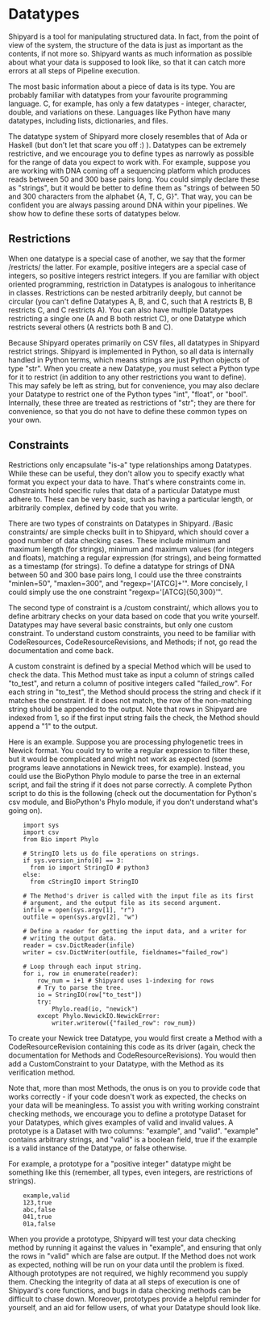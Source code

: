 Datatypes
=========

Shipyard is a tool for manipulating structured data. In fact, from the
point of view of the system, the structure of the data is just as
important as the contents, if not more so. Shipyard wants as much
information as possible about what your data is supposed to look like,
so that it can catch more errors at all steps of Pipeline execution. 

The most basic information about a piece of data is its type. You are
probably familiar with datatypes from your favourite programming
language. C, for example, has only a few datatypes - integer, character,
double, and variations on these. Languages like Python have many
datatypes, including lists, dictionaries, and files.

The datatype system of Shipyard more closely resembles that of Ada or
Haskell (but don't let that scare you off :) ). Datatypes can be
extremely restrictive, and we encourage you to define types as narrowly
as possible for the range of data you expect to work with. For example,
suppose you are working with DNA coming off a sequencing platform which
produces reads between 50 and 300 base pairs long. You could simply
declare these as "strings", but it would be better to define them as
"strings of between 50 and 300 characters from the alphabet {A, T, C,
G}". That way, you can be confident you are always passing around DNA
within your pipelines. We show how to define these sorts of datatypes
below.

Restrictions
------------

When one datatype is a special case of another, we say that the former
/restricts/ the latter. For example, positive integers are a special
case of integers, so positive integers restrict integers. If you are
familiar with object oriented programming, restriction in Datatypes is
analogous to inheritance in classes. Restrictions can be nested
arbitrarily deeply, but cannot be circular (you can't define Datatypes
A, B, and C, such that A restricts B, B restricts C, and C restricts A).
You can also have multiple Datatypes restricting a single one (A and B
both restrict C), or one Datatype which restricts several others (A
restricts both B and C). 

Because Shipyard operates primarily on CSV files, all datatypes in
Shipyard restrict strings. Shipyard is implemented in Python, so all
data is internally handled in Python terms, which means strings are just
Python objects of type "str". When you create a new Datatype, you must
select a Python type for it to restrict (in addition to any other
restrictions you want to define). This may safely be left as string, but
for convenience, you may also declare your Datatype to restrict one of
the Python types "int", "float", or "bool". Internally, these three are
treated as restrictions of "str"; they are there for convenience, so
that you do not have to define these common types on your own.

Constraints
-----------

Restrictions only encapsulate "is-a" type relationships among Datatypes.
While these can be useful, they don't allow you to specify exactly what
format you expect your data to have. That's where constraints come in.
Constraints hold specific rules that data of a particular Datatype must
adhere to. These can be very basic, such as having a particular length,
or arbitrarily complex, defined by code that you write.

There are two types of constraints on Datatypes in Shipyard. /Basic
constraints/ are simple checks built in to Shipyard, which should cover
a good number of data checking cases. These include minimum and maximum
length (for strings), minimum and maximum values (for integers and
floats), matching a regular expression (for strings), and being
formatted as a timestamp (for strings). To define a datatype for strings
of DNA between 50 and 300 base pairs long, I could use the three
constraints "minlen=50", "maxlen=300", and "regexp='[ATCG]+'". More
concisely, I could simply use the one constraint
"regexp='[ATCG]{50,300}'".

The second type of constraint is a /custom constraint/, which allows you
to define arbitrary checks on your data based on code that you write
yourself. Datatypes may have several basic constraints, but only one
custom constraint. To understand custom constraints, you need to be
familiar with CodeResources, CodeResourceRevisions, and Methods; if not,
go read the documentation and come back.

A custom constraint is defined by a special Method which will be used to
check the data. This Method must take as input a column of strings
called "to\_test", and return a column of positive integers called
"failed\_row". For each string in "to\_test", the Method should process
the string and check if it matches the constraint. If it does not match,
the row of the non-matching string should be appended to the output.
Note that rows in Shipyard are indexed from 1, so if the first input
string fails the check, the Method should append a "1" to the output.

Here is an example. Suppose you are processing phylogenetic trees in
Newick format. You could try to write a regular expression to filter
these, but it would be complicated and might not work as expected (some
programs leave annotations in Newick trees, for example). Instead, you
could use the BioPython Phylo module to parse the tree in an external
script, and fail the string if it does not parse correctly. A complete
Python script to do this is the following (check out the documentation
for Python's csv module, and BioPython's Phylo module, if you don't
understand what's going on).

        import sys
        import csv
        from Bio import Phylo
        
        # StringIO lets us do file operations on strings.
        if sys.version_info[0] == 3:
          from io import StringIO # python3
        else:
          from cStringIO import StringIO

        # The Method's driver is called with the input file as its first
        # argument, and the output file as its second argument.
        infile = open(sys.argv[1], "r")
        outfile = open(sys.argv[2], "w")

        # Define a reader for getting the input data, and a writer for
        # writing the output data.
        reader = csv.DictReader(infile)
        writer = csv.DictWriter(outfile, fieldnames="failed_row")

        # Loop through each input string.
        for i, row in enumerate(reader):
            row_num = i+1 # Shipyard uses 1-indexing for rows
            # Try to parse the tree.
            io = StringIO(row["to_test"]) 
            try:
                Phylo.read(io, "newick")
            except Phylo.NewickIO.NewickError:
                writer.writerow({"failed_row": row_num})

To create your Newick tree Datatype, you would first create a Method
with a CodeResourceRevision containing this code as its driver (again,
check the documentation for Methods and CodeResourceRevisions). You
would then add a CustomConstraint to your Datatype, with the Method as
its verification method.

Note that, more than most Methods, the onus is on you to provide code
that works correctly - if your code doesn't work as expected, the checks
on your data will be meaningless. To assist you with writing working
constraint checking methods, we encourage you to define a prototype
Dataset for your Datatypes, which gives examples of valid and invalid
values. A prototype is a Dataset with two columns: "example", and
"valid". "example" contains arbitrary strings, and "valid" is a boolean
field, true if the example is a valid instance of the Datatype, or false
otherwise.

For example, a prototype for a "positive integer" datatype might be
something like this (remember, all types, even integers, are
restrictions of strings).

        example,valid
        123,true
        abc,false
        041,true
        01a,false

When you provide a prototype, Shipyard will test your data checking
method by running it against the values in "example", and ensuring that
only the rows in "valid" which are false are output. If the Method does
not work as expected, nothing will be run on your data until the problem
is fixed. Although prototypes are not required, we highly recommend you
supply them. Checking the integrity of data at all steps of execution is
one of Shipyard's core functions, and bugs in data checking methods can
be difficult to chase down. Moreover, prototypes provide a helpful
reminder for yourself, and an aid for fellow users, of what your
Datatype should look like.
